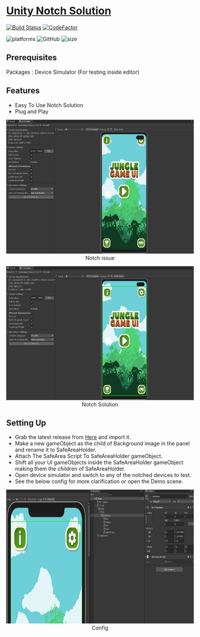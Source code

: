 <h1 align="left" style="border-bottom: none;">
  <a href="https://github.com/MohitSethi99/UnityNotchSolution/">Unity Notch Solution</a>
</h1>

[![Build Status](https://github.com/MohitSethi99/UnityNotchSolution/workflows/build/badge.svg)](https://github.com/MohitSethi99/UnityNotchSolution/actions?workflow=build)
[![CodeFactor](https://www.codefactor.io/repository/github/mohitsethi99/unitynotchsolution/badge)](https://www.codefactor.io/repository/github/mohitsethi99/unitynotchsolution)

<p align="left">
  <img alt="platforms" src="https://img.shields.io/badge/platform-Unity-blue?style=flat-square"/>
  <img alt="GitHub" src="https://img.shields.io/github/license/MohitSethi99/UnityNotchSolution?color=blue&style=flat-square">
  <img alt="size" src="https://img.shields.io/github/repo-size/MohitSethi99/UnityNotchSolution?style=flat-square"/>
  <br/>
</p>

## Prerequisites

Packages : Device Simulator (For testing inside editor)


## Features

- Easy To Use Notch Solution
- Plug and Play

<p align="center">
    <img height="360" src="Documentation/NotchIssue.jpg" alt="NotchIssue" />
    <br>
    Notch issue
</p>

<p align="center">
    <img height="360" src="Documentation/NotchSolution.jpg" alt="NotchSolution" />
    <br>
    Notch Solution
</p>


## Setting Up
- Grab the latest release from [Here](https://github.com/MohitSethi99/UnityNotchSolution/releases) and import it.
- Make a new gameObject as the child of Background image in the panel and rename it to SafeAreaHolder.
- Attach The SafeArea Script To SafeAreaHolder gameObject.
- Shift all your UI gameObjects inside the SafeAreaHolder gameObject making them the children of SafeAreaHolder.
- Open device simulator and switch to any of the notched devices to test.
- See the below config for more clarification or open the Demo scene.

<p align="center">
    <img height="360" src="Documentation/Config.jpg" alt="Config" />
    <br>
    Config
</p>
